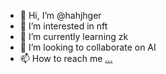 - 👋 Hi, I’m @hahjhger
- 👀 I’m interested in nft
- 🌱 I’m currently learning zk
- 💞️ I’m looking to collaborate on AI
- 📫 How to reach me [...](https://twitter.com/RowanSnyder7)

<!---
hahjhger/hahjhger is a ✨ special ✨ repository because its `README.md` (this file) appears on your GitHub profile.
You can click the Preview link to take a look at your changes.
--->
